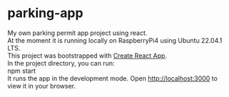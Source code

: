 
# parking-app
My own parking permit app project using react. 
<br>
At the moment it is running locally on RaspberryPi4 using Ubuntu 22.04.1 LTS.
<br>
This project was bootstrapped with [Create React App](https://github.com/facebook/create-react-app).
<br>
In the project directory, you can run:
<br>
npm start
<br>
It runs the app in the development mode. Open [http://localhost:3000](http://localhost:3000) to view it in your browser.

